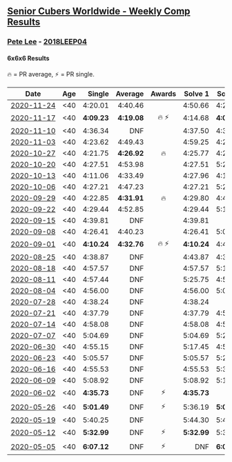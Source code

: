 <style>table {white-space: nowrap;}</style>

## [Senior Cubers Worldwide - Weekly Comp Results](/scw-comp/results/)
### [Pete Lee](README.md) - [2018LEEP04](https://www.worldcubeassociation.org/persons/2018LEEP04?event=666)
#### 6x6x6 Results

<span style="white-space: nowrap;">🔥 = PR average</span>, <span style="white-space: nowrap;">⚡ = PR single</span>.

| Date | Age | Single | Average | Awards | Solve 1 | Solve 2 | Solve 3 | Video |
| :--: | :--: | --: | --: | :--: | --: | --: | --: | :-- |
| [2020-11-24](../../results/2020-11-24/666.md) | <40 | 4:20.01 | 4:40.46 |  | 4:50.66 | 4:20.01 | 4:50.72 | [Desktop](https://www.facebook.com/events/383885642947563/permalink/385131879489606) / [Mobile](https://m.facebook.com/events/383885642947563?view=permalink&id=385131879489606) |
| [2020-11-17](../../results/2020-11-17/666.md) | <40 | **4:09.23** | **4:19.08** | 🔥 ⚡ | 4:14.68 | **4:09.23** | 4:33.32 | [Desktop](https://www.facebook.com/events/385577379164063/permalink/386924259029375) / [Mobile](https://m.facebook.com/events/385577379164063?view=permalink&id=386924259029375) |
| [2020-11-10](../../results/2020-11-10/666.md) | <40 | 4:36.34 | DNF |  | 4:37.50 | 4:36.34 | DNS | [Desktop](https://www.facebook.com/events/2956286364603224/permalink/2959388870959640) / [Mobile](https://m.facebook.com/events/2956286364603224?view=permalink&id=2959388870959640) |
| [2020-11-03](../../results/2020-11-03/666.md) | <40 | 4:23.62 | 4:49.43 |  | 4:59.25 | 4:23.62 | 5:05.41 | [Desktop](https://www.facebook.com/events/391709741873523/permalink/395581991486298) / [Mobile](https://m.facebook.com/events/391709741873523?view=permalink&id=395581991486298) |
| [2020-10-27](../../results/2020-10-27/666.md) | <40 | 4:21.75 | **4:26.92** | 🔥 | 4:25.77 | 4:21.75 | 4:33.24 | [Desktop](https://www.facebook.com/events/1621959871298390/permalink/1623989491095428) / [Mobile](https://m.facebook.com/events/1621959871298390?view=permalink&id=1623989491095428) |
| [2020-10-20](../../results/2020-10-20/666.md) | <40 | 4:27.51 | 4:53.98 |  | 4:27.51 | 5:20.16 | 4:54.28 | [Desktop](https://www.facebook.com/events/758279974902955/permalink/762983131099306) / [Mobile](https://m.facebook.com/events/758279974902955?view=permalink&id=762983131099306) |
| [2020-10-13](../../results/2020-10-13/666.md) | <40 | 4:11.06 | 4:33.49 |  | 4:27.96 | 4:11.06 | 5:01.46 | [Desktop](https://www.facebook.com/events/746942356162446/permalink/748066889383326) / [Mobile](https://m.facebook.com/events/746942356162446?view=permalink&id=748066889383326) |
| [2020-10-06](../../results/2020-10-06/666.md) | <40 | 4:27.21 | 4:47.23 |  | 4:27.21 | 5:21.59 | 4:32.89 | [Desktop](https://www.facebook.com/events/2766581680255939/permalink/2768196093427831) / [Mobile](https://m.facebook.com/events/2766581680255939?view=permalink&id=2768196093427831) |
| [2020-09-29](../../results/2020-09-29/666.md) | <40 | 4:22.85 | **4:31.91** | 🔥 | 4:29.80 | 4:43.07 | 4:22.85 | [Desktop](https://www.facebook.com/events/427181104911253/permalink/428657051430325) / [Mobile](https://m.facebook.com/events/427181104911253?view=permalink&id=428657051430325) |
| [2020-09-22](../../results/2020-09-22/666.md) | <40 | 4:29.44 | 4:52.85 |  | 4:29.44 | 5:17.81 | 4:51.30 | [Desktop](https://www.facebook.com/events/342541897161786/permalink/345620583520584) / [Mobile](https://m.facebook.com/events/342541897161786?view=permalink&id=345620583520584) |
| [2020-09-15](../../results/2020-09-15/666.md) | <40 | 4:39.81 | DNF |  | 4:39.81 | DNF | DNS | [Desktop](https://www.facebook.com/events/655903882008117/permalink/657355075196331) / [Mobile](https://m.facebook.com/events/655903882008117?view=permalink&id=657355075196331) |
| [2020-09-08](../../results/2020-09-08/666.md) | <40 | 4:26.41 | 4:40.23 |  | 4:26.41 | 5:02.61 | 4:31.67 | [Desktop](https://www.facebook.com/events/342884623427933/permalink/344242483292147) / [Mobile](https://m.facebook.com/events/342884623427933?view=permalink&id=344242483292147) |
| [2020-09-01](../../results/2020-09-01/666.md) | <40 | **4:10.24** | **4:32.76** | 🔥 ⚡ | **4:10.24** | 4:49.08 | 4:38.95 | [Desktop](https://www.facebook.com/events/987180995036806/permalink/988682058220033) / [Mobile](https://m.facebook.com/events/987180995036806?view=permalink&id=988682058220033) |
| [2020-08-25](../../results/2020-08-25/666.md) | <40 | 4:38.87 | DNF |  | 4:43.87 | 4:38.87 | DNS | [Desktop](https://www.facebook.com/events/375269430142971/permalink/376623503340897) / [Mobile](https://m.facebook.com/events/375269430142971?view=permalink&id=376623503340897) |
| [2020-08-18](../../results/2020-08-18/666.md) | <40 | 4:57.57 | DNF |  | 4:57.57 | 5:15.17 | DNS | [Desktop](https://www.facebook.com/events/3231806576868309/permalink/3237216246327342) / [Mobile](https://m.facebook.com/events/3231806576868309?view=permalink&id=3237216246327342) |
| [2020-08-11](../../results/2020-08-11/666.md) | <40 | 4:57.44 | DNF |  | 5:25.75 | 4:57.44 | DNS | [Desktop](https://www.facebook.com/events/1112228215845470/permalink/1113738029027822) / [Mobile](https://m.facebook.com/events/1112228215845470?view=permalink&id=1113738029027822) |
| [2020-08-04](../../results/2020-08-04/666.md) | <40 | 4:56.00 | DNF |  | 4:56.00 | 5:00.34 | DNS | [Desktop](https://www.facebook.com/events/770016233779888/permalink/771528106962034) / [Mobile](https://m.facebook.com/events/770016233779888?view=permalink&id=771528106962034) |
| [2020-07-28](../../results/2020-07-28/666.md) | <40 | 4:38.24 | DNF |  | 4:38.24 | DNF | DNS | [Desktop](https://www.facebook.com/events/299658408049797/permalink/300933144588990) / [Mobile](https://m.facebook.com/events/299658408049797?view=permalink&id=300933144588990) |
| [2020-07-21](../../results/2020-07-21/666.md) | <40 | 4:37.79 | DNF |  | 4:37.79 | 4:51.16 | DNS | [Desktop](https://www.facebook.com/events/3081159145282455/permalink/3082287121836324) / [Mobile](https://m.facebook.com/events/3081159145282455?view=permalink&id=3082287121836324) |
| [2020-07-14](../../results/2020-07-14/666.md) | <40 | 4:58.08 | DNF |  | 4:58.08 | 4:59.56 | DNS | [Desktop](https://www.facebook.com/events/2729568740635198/permalink/2730389147219824) / [Mobile](https://m.facebook.com/events/2729568740635198?view=permalink&id=2730389147219824) |
| [2020-07-07](../../results/2020-07-07/666.md) | <40 | 5:04.69 | DNF |  | 5:04.69 | 5:25.96 | DNS | [Desktop](https://www.facebook.com/events/307625317040136/permalink/308488300287171) / [Mobile](https://m.facebook.com/events/307625317040136?view=permalink&id=308488300287171) |
| [2020-06-30](../../results/2020-06-30/666.md) | <40 | 4:55.15 | DNF |  | 5:17.45 | 4:55.15 | DNS | [Desktop](https://www.facebook.com/events/284746466306313/permalink/285784319535861) / [Mobile](https://m.facebook.com/events/284746466306313?view=permalink&id=285784319535861) |
| [2020-06-23](../../results/2020-06-23/666.md) | <40 | 5:05.57 | DNF |  | 5:05.57 | 5:24.81 | DNS | [Desktop](https://www.facebook.com/events/268636114456043/permalink/269490254370629) / [Mobile](https://m.facebook.com/events/268636114456043?view=permalink&id=269490254370629) |
| [2020-06-16](../../results/2020-06-16/666.md) | <40 | 4:55.53 | DNF |  | 4:55.53 | 5:38.96 | DNS | [Desktop](https://www.facebook.com/events/256188575607890/permalink/257231552170259) / [Mobile](https://m.facebook.com/events/256188575607890?view=permalink&id=257231552170259) |
| [2020-06-09](../../results/2020-06-09/666.md) | <40 | 5:08.92 | DNF |  | 5:08.92 | 5:15.76 | DNS | [Desktop](https://www.facebook.com/events/1130228284009045/permalink/1131240830574457) / [Mobile](https://m.facebook.com/events/1130228284009045?view=permalink&id=1131240830574457) |
| [2020-06-02](../../results/2020-06-02/666.md) | <40 | **4:35.73** | DNF | ⚡ | **4:35.73** | DNF | DNS | [Desktop](https://www.facebook.com/events/573401076937046/permalink/574505536826600) / [Mobile](https://m.facebook.com/events/573401076937046?view=permalink&id=574505536826600) |
| [2020-05-26](../../results/2020-05-26/666.md) | <40 | **5:01.49** | DNF | ⚡ | 5:36.19 | **5:01.49** | DNS | [Desktop](https://www.facebook.com/events/637852836799991/permalink/638586916726583) / [Mobile](https://m.facebook.com/events/637852836799991?view=permalink&id=638586916726583) |
| [2020-05-19](../../results/2020-05-19/666.md) | <40 | 5:40.25 | DNF |  | 5:44.30 | 5:40.25 | DNS | [Desktop](https://www.facebook.com/events/201300894172579/permalink/201971677438834) / [Mobile](https://m.facebook.com/events/201300894172579?view=permalink&id=201971677438834) |
| [2020-05-12](../../results/2020-05-12/666.md) | <40 | **5:32.99** | DNF | ⚡ | **5:32.99** | 5:35.76 | DNS | [Desktop](https://www.facebook.com/events/276138643524223/permalink/276961166775304) / [Mobile](https://m.facebook.com/events/276138643524223?view=permalink&id=276961166775304) |
| [2020-05-05](../../results/2020-05-05/666.md) | <40 | **6:07.12** | DNF | ⚡ | DNF | **6:07.12** | DNS | [Desktop](https://www.facebook.com/events/557526585195168/permalink/558442738436886) / [Mobile](https://m.facebook.com/events/557526585195168?view=permalink&id=558442738436886) |


<!-- Global site tag (gtag.js) - Google Analytics -->
<script async src="https://www.googletagmanager.com/gtag/js?id=UA-86348435-3"></script>
<script>window.dataLayer = window.dataLayer || []; function gtag() {dataLayer.push(arguments);} gtag('js', new Date()); gtag('config', 'UA-86348435-3');</script>
